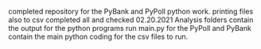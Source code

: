 
completed repository for the PyBank and PyPoll python work. printing files also to csv completed all and checked 02.20.2021
Analysis folders contain the output for the python programs run
main.py for the PyPoll and PyBank contain the main python coding for the csv files to run.
